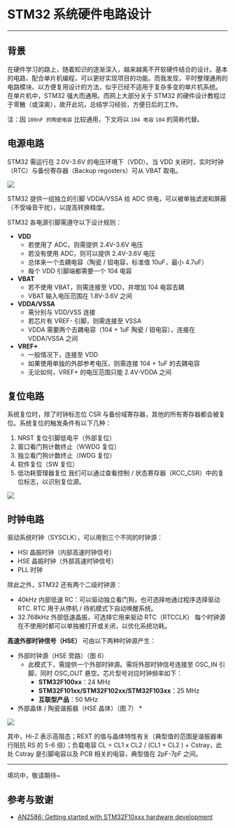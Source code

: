 # STM32 系统硬件电路设计

---

## 背景

在硬件学习的路上，随着知识的逐渐深入，越来越离不开软硬件结合的设计。基本的电路，配合单片机编程，可以更好实现项目的功能。而我发现，平时整理通用的电路模块、以方便复用设计的方法，似乎已经不适用于复杂多变的单片机系统。  
在单片机中，STM32 强大而通用。而网上大部分关于 STM32 的硬件设计教程过于零散（或深奥），故开此坑，总结学习经验，方便日后的工作。

注：因 `100nF 的陶瓷电容` 比较通用，下文将以 `104 电容` `104` 的简称代替。

## 电源电路


STM32 需运行在 2.0V-3.6V 的电压环境下（VDD）。当 VDD 关闭时，实时时钟（RTC）与备份寄存器（Backup regosters）可从 VBAT 取电。

![](https://cdn.jsdelivr.net/gh/linyuxuanlin/Wiki-media/img/20200223195956.png)


STM32 提供一组独立的引脚 VDDA/VSSA 给 ADC 供电，可以被单独滤波和屏蔽（不受噪音干扰），以提高转换精度。  

STM32 各电源引脚需遵守以下设计规则：

* **VDD**
  * 若使用了 ADC，则需提供 2.4V-3.6V 电压
  * 若没有使用 ADC，则可以提供 2.4V-3.6V 电压
  * 总体来一个去耦电容（陶瓷 / 钽电容，标准值 10uF，最小 4.7uF）
  * 每个 VDD 引脚端都需要一个 104 电容
* **VBAT**
  * 若不使用 VBAT，则需连接至 VDD，并增加 104 电容去耦
  * VBAT 输入电压范围在 1.8V-3.6V 之间
* **VDDA/VSSA**
  * 需分别与 VDD/VSS 连接
  * 若芯片有 VREF- 引脚，则需连接至 VSSA
  * VDDA 需要两个去耦电容（104 + 1uF 陶瓷 / 钽电容），连接在 VDDA/VSSA 之间
* **VREF+**
  * 一般情况下，连接至 VDD
  * 如果使用单独的外部参考电压，则需连接 104 + 1uF 的去耦电容
  * 无论如何，VREF+ 的电压范围只能 2.4V-VDDA 之间

## 复位电路

系统复位时，除了时钟标志位 CSR 与备份域寄存器，其他的所有寄存器都会被复位。系统复位的触发条件有以下几种：
1. NRST 复位引脚低电平（外部复位）
2. 窗口看门狗计数终止（WWDG 复位）
3. 独立看门狗计数终止（IWDG 复位）
4. 软件复位（SW 复位）
5. 低功耗管理器复位
我们可以通过查看控制 / 状态寄存器（RCC_CSR）中的复位标志，以识别复位源。

![](https://cdn.jsdelivr.net/gh/linyuxuanlin/Wiki-media/img/20200223205021.png)

## 时钟电路

驱动系统时钟（SYSCLK），可以用到三个不同的时钟源：
* HSI 晶振时钟（内部高速时钟信号）
* HSE 晶振时钟（外部高速时钟信号）
* PLL 时钟


除此之外，STM32 还有两个二级时钟源：
* 40kHz 内部低速 RC：可以驱动独立看门狗，也可选择地通过程序选择驱动 RTC. RTC 用于从停机 / 待机模式下自动唤醒系统。
* 32.768kHz 外部低速晶振，可选择它用来驱动 RTC（RTCCLK）
每个时钟源在不使用时都可以单独被打开或关闭，以优化系统功耗。

**高速外部时钟信号（HSE）** 可由以下两种时钟源产生：
* 外部时钟源（HSE 旁路）（图 6）
  * 此模式下，需提供一个外部时钟源。需将外部时钟信号连接至 OSC_IN 引脚，同时 OSC_OUT 悬空。芯片型号对应时钟频率如下：
    * **STM32F100xx**：24 MHz
    * **STM32F101xx/STM32F102xx/STM32F103xx**：25 MHz
    * **互联型产品**：50 MHz
* 外部晶体 / 陶瓷谐振器（HSE 晶体）（图 7）
  * 

![](https://cdn.jsdelivr.net/gh/linyuxuanlin/Wiki-media/img/20200223212710.png)


其中，Hi-Z 表示高阻态；REXT 的值与晶体特性有关（典型值的范围是谐振器串行阻抗 RS 的 5-6 倍）；负载电容 CL = CL1 x CL2 / (CL1 + CL2 ) + Cstray，此处 Cstray 是引脚电容以及 PCB 相关的电容，典型值在 2pF-7pF 之间。


---

填坑中，敬请期待~

## 参考与致谢
* [AN2586: Getting started with STM32F10xxx hardware development](https://www.st.com/content/ccc/resource/technical/document/application_note/6c/a3/24/49/a5/d4/4a/db/CD00164185.pdf/files/CD00164185.pdf/jcr:content/translations/en.CD00164185.pdf)